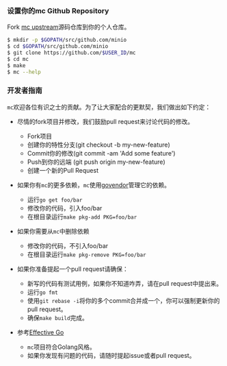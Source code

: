 ### 设置你的mc Github Repository
Fork [mc upstream](https://github.com/piensa/hil/fork)源码仓库到你的个人仓库。
```sh
$ mkdir -p $GOPATH/src/github.com/minio
$ cd $GOPATH/src/github.com/minio
$ git clone https://github.com/$USER_ID/mc
$ cd mc
$ make
$ mc --help
```

###  开发者指南

``mc``欢迎各位有识之士的贡献。为了让大家配合的更默契，我们做出如下约定：

* 尽情的fork项目并修改，我们鼓励pull request来讨论代码的修改。
    - Fork项目
    - 创建你的特性分支(git checkout -b my-new-feature)
    - Commit你的修改(git commit -am 'Add some feature')
    - Push到你的远端 (git push origin my-new-feature)
    - 创建一个新的Pull Request

* 如果你有``mc``的更多依赖，``mc``使用[govendor](https://github.com/kardianos/govendor)管理它的依赖。
    - 运行`go get foo/bar`
    - 修改你的代码，引入foo/bar
    - 在根目录运行`make pkg-add PKG=foo/bar`

* 如果你需要从``mc``中删除依赖
    - 修改你的代码，不引入foo/bar
    - 在根目录运行`make pkg-remove PKG=foo/bar`

* 如果你准备提起一个pull request请确保：
    - 新写的代码有测试用例，如果你不知道咋弄，请在pull request中提出来。
    - 运行`go fmt`
    - 使用`git rebase -i`将你的多个commit合并成一个，你可以强制更新你的pull request。
    - 确保`make build`完成。

* 参考[Effective Go](https://github.com/golang/go/wiki/CodeReviewComments)
    - `mc`项目符合Golang风格。
    - 如果你发现有问题的代码，请随时提起issue或者pull request。
